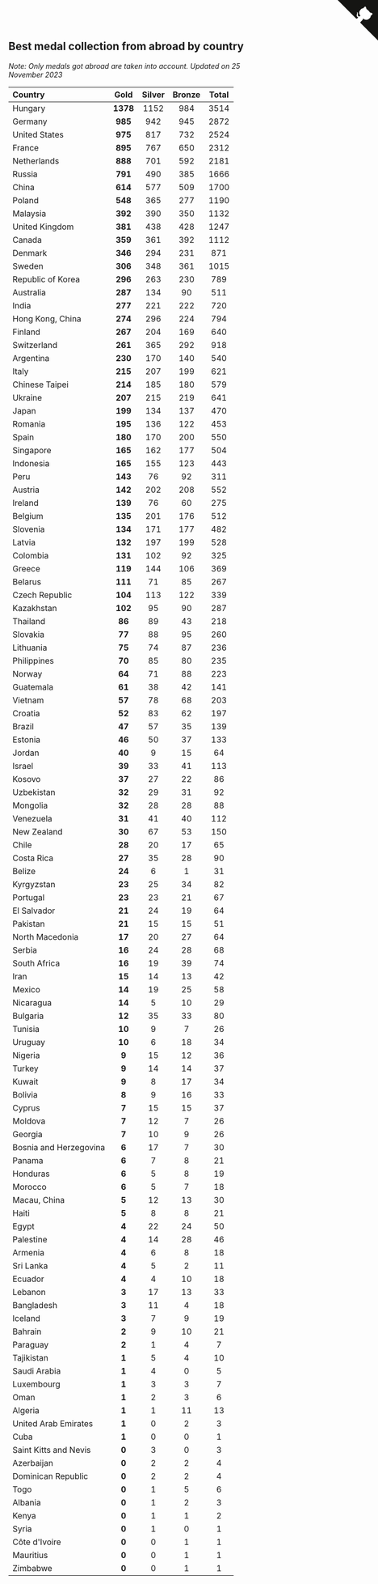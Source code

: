 ## Best medal collection from abroad by country

*Note: Only medals got abroad are taken into account.*
*Updated on 25 November 2023*

| Country | Gold | Silver | Bronze | Total |
| :--- | :--: | :--: | :--: | :--: |
| Hungary | **1378** | 1152 | 984 | 3514 |
| Germany | **985** | 942 | 945 | 2872 |
| United States | **975** | 817 | 732 | 2524 |
| France | **895** | 767 | 650 | 2312 |
| Netherlands | **888** | 701 | 592 | 2181 |
| Russia | **791** | 490 | 385 | 1666 |
| China | **614** | 577 | 509 | 1700 |
| Poland | **548** | 365 | 277 | 1190 |
| Malaysia | **392** | 390 | 350 | 1132 |
| United Kingdom | **381** | 438 | 428 | 1247 |
| Canada | **359** | 361 | 392 | 1112 |
| Denmark | **346** | 294 | 231 | 871 |
| Sweden | **306** | 348 | 361 | 1015 |
| Republic of Korea | **296** | 263 | 230 | 789 |
| Australia | **287** | 134 | 90 | 511 |
| India | **277** | 221 | 222 | 720 |
| Hong Kong, China | **274** | 296 | 224 | 794 |
| Finland | **267** | 204 | 169 | 640 |
| Switzerland | **261** | 365 | 292 | 918 |
| Argentina | **230** | 170 | 140 | 540 |
| Italy | **215** | 207 | 199 | 621 |
| Chinese Taipei | **214** | 185 | 180 | 579 |
| Ukraine | **207** | 215 | 219 | 641 |
| Japan | **199** | 134 | 137 | 470 |
| Romania | **195** | 136 | 122 | 453 |
| Spain | **180** | 170 | 200 | 550 |
| Singapore | **165** | 162 | 177 | 504 |
| Indonesia | **165** | 155 | 123 | 443 |
| Peru | **143** | 76 | 92 | 311 |
| Austria | **142** | 202 | 208 | 552 |
| Ireland | **139** | 76 | 60 | 275 |
| Belgium | **135** | 201 | 176 | 512 |
| Slovenia | **134** | 171 | 177 | 482 |
| Latvia | **132** | 197 | 199 | 528 |
| Colombia | **131** | 102 | 92 | 325 |
| Greece | **119** | 144 | 106 | 369 |
| Belarus | **111** | 71 | 85 | 267 |
| Czech Republic | **104** | 113 | 122 | 339 |
| Kazakhstan | **102** | 95 | 90 | 287 |
| Thailand | **86** | 89 | 43 | 218 |
| Slovakia | **77** | 88 | 95 | 260 |
| Lithuania | **75** | 74 | 87 | 236 |
| Philippines | **70** | 85 | 80 | 235 |
| Norway | **64** | 71 | 88 | 223 |
| Guatemala | **61** | 38 | 42 | 141 |
| Vietnam | **57** | 78 | 68 | 203 |
| Croatia | **52** | 83 | 62 | 197 |
| Brazil | **47** | 57 | 35 | 139 |
| Estonia | **46** | 50 | 37 | 133 |
| Jordan | **40** | 9 | 15 | 64 |
| Israel | **39** | 33 | 41 | 113 |
| Kosovo | **37** | 27 | 22 | 86 |
| Uzbekistan | **32** | 29 | 31 | 92 |
| Mongolia | **32** | 28 | 28 | 88 |
| Venezuela | **31** | 41 | 40 | 112 |
| New Zealand | **30** | 67 | 53 | 150 |
| Chile | **28** | 20 | 17 | 65 |
| Costa Rica | **27** | 35 | 28 | 90 |
| Belize | **24** | 6 | 1 | 31 |
| Kyrgyzstan | **23** | 25 | 34 | 82 |
| Portugal | **23** | 23 | 21 | 67 |
| El Salvador | **21** | 24 | 19 | 64 |
| Pakistan | **21** | 15 | 15 | 51 |
| North Macedonia | **17** | 20 | 27 | 64 |
| Serbia | **16** | 24 | 28 | 68 |
| South Africa | **16** | 19 | 39 | 74 |
| Iran | **15** | 14 | 13 | 42 |
| Mexico | **14** | 19 | 25 | 58 |
| Nicaragua | **14** | 5 | 10 | 29 |
| Bulgaria | **12** | 35 | 33 | 80 |
| Tunisia | **10** | 9 | 7 | 26 |
| Uruguay | **10** | 6 | 18 | 34 |
| Nigeria | **9** | 15 | 12 | 36 |
| Turkey | **9** | 14 | 14 | 37 |
| Kuwait | **9** | 8 | 17 | 34 |
| Bolivia | **8** | 9 | 16 | 33 |
| Cyprus | **7** | 15 | 15 | 37 |
| Moldova | **7** | 12 | 7 | 26 |
| Georgia | **7** | 10 | 9 | 26 |
| Bosnia and Herzegovina | **6** | 17 | 7 | 30 |
| Panama | **6** | 7 | 8 | 21 |
| Honduras | **6** | 5 | 8 | 19 |
| Morocco | **6** | 5 | 7 | 18 |
| Macau, China | **5** | 12 | 13 | 30 |
| Haiti | **5** | 8 | 8 | 21 |
| Egypt | **4** | 22 | 24 | 50 |
| Palestine | **4** | 14 | 28 | 46 |
| Armenia | **4** | 6 | 8 | 18 |
| Sri Lanka | **4** | 5 | 2 | 11 |
| Ecuador | **4** | 4 | 10 | 18 |
| Lebanon | **3** | 17 | 13 | 33 |
| Bangladesh | **3** | 11 | 4 | 18 |
| Iceland | **3** | 7 | 9 | 19 |
| Bahrain | **2** | 9 | 10 | 21 |
| Paraguay | **2** | 1 | 4 | 7 |
| Tajikistan | **1** | 5 | 4 | 10 |
| Saudi Arabia | **1** | 4 | 0 | 5 |
| Luxembourg | **1** | 3 | 3 | 7 |
| Oman | **1** | 2 | 3 | 6 |
| Algeria | **1** | 1 | 11 | 13 |
| United Arab Emirates | **1** | 0 | 2 | 3 |
| Cuba | **1** | 0 | 0 | 1 |
| Saint Kitts and Nevis | **0** | 3 | 0 | 3 |
| Azerbaijan | **0** | 2 | 2 | 4 |
| Dominican Republic | **0** | 2 | 2 | 4 |
| Togo | **0** | 1 | 5 | 6 |
| Albania | **0** | 1 | 2 | 3 |
| Kenya | **0** | 1 | 1 | 2 |
| Syria | **0** | 1 | 0 | 1 |
| Côte d'Ivoire | **0** | 0 | 1 | 1 |
| Mauritius | **0** | 0 | 1 | 1 |
| Zimbabwe | **0** | 0 | 1 | 1 |


<a href="https://github.com/jonatanklosko/wca_statistics" class="github-corner" aria-label="View source on Github"><svg width="80" height="80" viewBox="0 0 250 250" style="fill:#151513; color:#fff; position: absolute; top: 0; border: 0; right: 0;" aria-hidden="true"><path d="M0,0 L115,115 L130,115 L142,142 L250,250 L250,0 Z"></path><path d="M128.3,109.0 C113.8,99.7 119.0,89.6 119.0,89.6 C122.0,82.7 120.5,78.6 120.5,78.6 C119.2,72.0 123.4,76.3 123.4,76.3 C127.3,80.9 125.5,87.3 125.5,87.3 C122.9,97.6 130.6,101.9 134.4,103.2" fill="currentColor" style="transform-origin: 130px 106px;" class="octo-arm"></path><path d="M115.0,115.0 C114.9,115.1 118.7,116.5 119.8,115.4 L133.7,101.6 C136.9,99.2 139.9,98.4 142.2,98.6 C133.8,88.0 127.5,74.4 143.8,58.0 C148.5,53.4 154.0,51.2 159.7,51.0 C160.3,49.4 163.2,43.6 171.4,40.1 C171.4,40.1 176.1,42.5 178.8,56.2 C183.1,58.6 187.2,61.8 190.9,65.4 C194.5,69.0 197.7,73.2 200.1,77.6 C213.8,80.2 216.3,84.9 216.3,84.9 C212.7,93.1 206.9,96.0 205.4,96.6 C205.1,102.4 203.0,107.8 198.3,112.5 C181.9,128.9 168.3,122.5 157.7,114.1 C157.9,116.9 156.7,120.9 152.7,124.9 L141.0,136.5 C139.8,137.7 141.6,141.9 141.8,141.8 Z" fill="currentColor" class="octo-body"></path></svg></a><style>.github-corner:hover .octo-arm{animation:octocat-wave 560ms ease-in-out}@keyframes octocat-wave{0%,100%{transform:rotate(0)}20%,60%{transform:rotate(-25deg)}40%,80%{transform:rotate(10deg)}}@media (max-width:500px){.github-corner:hover .octo-arm{animation:none}.github-corner .octo-arm{animation:octocat-wave 560ms ease-in-out}}</style>
